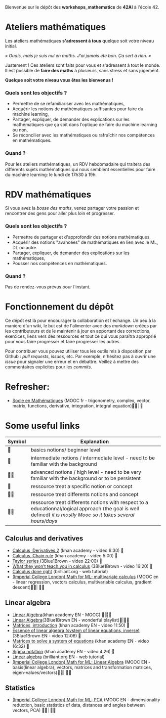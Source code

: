 Bienvenue sur le dépôt des **workshops_mathematics** de **42AI** à l'école 42.

# Ateliers mathématiques

Les ateliers mathématiques <b>s'adressent à tous</b> quelque soit votre niveau initial.

<i>« Ouais, mais je suis nul en maths. J'ai jamais été bon. Ça sert à rien. »</i>

Justement ! Ces ateliers sont faits pour vous et s'adressent à tout le monde. Il est possible de <b>faire des maths</b> à plusieurs, sans stress et sans jugement. 

<b>Quelque soit votre niveau vous êtes les bienvenus !</b>

### Quels sont les objectifs ?
- Permettre de se refamiliariser avec les mathématiques,
- Acquérir les notions de mathématiques suffisantes pour faire du machine learning,
- Partager, expliquer, de demander des explications sur les mathématiques que ça soit dans l'optique de faire du machine learning ou non,
- Se réconcilier avec les mathématiques ou rafraîchir nos compétences en mathématiques.

### Quand ?
Pour les ateliers mathématiques, un RDV hebdomadaire qui traitera des différents sujets mathématiques qui nous semblent essentielles pour faire du machine learning: le lundi de 17h30 à 19h.

# RDV mathématiques

Si vous avez la <i>bosse des maths</i>, venez partager votre passion et rencontrer des gens pour aller plus loin et progresser.


### Quels sont les objectifs ?
- Permettre de partager et d'approfondir des notions mathématiques,
- Acquérir des notions "avancées" de mathématiques en lien avec le ML, DL ou autre.
- Partager, expliquer, de demander des explications sur les mathématiques,
- Pousser nos compétences en mathématiques.

### Quand ?
Pas de rendez-vous prévus pour l'instant.

# Fonctionnement du dépôt

Ce dépôt est là pour encourager la collaboration et l'échange. Un peu à la manière d'un wiki, le but est de l'alimenter avec des _markdown_ créées par les contributeurs et de le maintenir à jour en apportant des corrections, exercices, liens vers des ressources et tout ce qui vous paraîtra approprié pour vous faire progresser et faire progresser les autres.

Pour contribuer vous pouvez utiliser tous les outils mis à disposition par Github : _pull requests_, _issues_, etc. Par exemple, n'hésitez pas à ouvrir une _issue_ pour signaler une erreur et en débattre. Veillez à mettre des commentaires explicites pour les _commits_.


# Refresher:
- [Socle en Mathématiques](https://mooc-francophone.com/cours/socle-en-mathematiques/) (MOOC fr - trigonometry, complex, vector, matrix, functions, derivative, integration, integral equation):star2::star2:| :candy:

# Some useful links

|Symbol| Explanation|
|---------------------|--------|
| :candy:               | basics notions/ beginner level |
| :anger:               | intermediate notions / intermediate level - need to be familiar with the background |
| :anger::anger:        | advanced notions / high level - need to be very familiar with the background or to be persistent|
| :dart:               | ressource treat a specific notion or concept       |
| :dart::star2:        | ressource treat differents notions and concept     |
| :star2::star2: | ressource treat differents notions with respect to a educationnal/logical approach (the goal is well defined) *it is mostly Mooc so it takes several hours/days*     |

## Calculus and derivatives
- [Calculus, Derivatives 2](https://www.khanacademy.org/test-prep/fr-twelveth-grade-math/les-derivees/introduction-aux-derivees/v/calculus-derivatives-2?utm_campaign=DifferentialCalculus&utm_medium) (khan academy - video 9:30) :candy:
- [Calculus, Chain rule](https://www.khanacademy.org/test-prep/fr-twelveth-grade-math/les-derivees/theoreme-de-a-derivee-des-fonctions-composees/v/chain-rule-introduction) (khan academy - video 5:00) :candy:
- [Taylor series ](https://www.youtube.com/watch?v=3d6DsjIBzJ4&list=PLZHQObOWTQDMsr9K-rj53DwVRMYO3t5Yr&index=12&t=0s) (3Blue1Brown - video 22:00) :dart:
- [What they won't teach you in calculus](https://www.youtube.com/watch?v=CfW845LNObM&list=PLZHQObOWTQDMsr9K-rj53DwVRMYO3t5Yr&index=13&t=0s) (3Blue1Brown - video 16:20) :dart:
- [Calculus done right](https://brilliant.org/courses/calculus-done-right/) (brilliant.org - web tutorial)
- [(Imperial College London) Math for ML: multivariate calculus](https://www.coursera.org/learn/multivariate-calculus-machine-learning) (MOOC en - linear regression, vectors calculus, multivariable calculus, gradient descent):star2::star2:| :anger::anger:

## Linear algebra
 - [Linear Algebra](https://www.khanacademy.org/math/linear-algebra)(khan academy EN - MOOC) :candy:|:star2::star2:
 - [Linear Algebra](https://www.youtube.com/playlist?list=PLZHQObOWTQDPD3MizzM2xVFitgF8hE_ab&pbjreload=10)(3Blue1Brown EN - wonderful playlist):candy:|:star2::star2:
- [Matrices, introduction](https://www.youtube.com/watch?v=xyAuNHPsq-g&list=PLFD0EB975BA0CC1E0) (khan academy EN - video 11:50) :candy:
- [Essence of linear algebra (system of linear equations, inverse)](https://www.youtube.com/watch?v=uQhTuRlWMxw) (3Blue1Brown EN - video 12:08) :dart:
- [Matrices to solve a system of equations](https://www.youtube.com/watch?v=AUqeb9Z3y3k) (khan academy EN - video 16:32) :candy:
- [Sigma notation](https://www.youtube.com/watch?v=5jwXThH6fg4) (khan academy EN - video 4:26) :candy:
- [Linear algebra](https://brilliant.org/courses/linear-algebra/) (brilliant.org EN - web tutorial)
- [(Imperial College London) Math for ML: Linear Algebra](https://www.coursera.org/learn/linear-algebra-machine-learning/home/welcome) (MOOC EN - basis(linear algebra), vectors, matrices and transformation matrices, eigen-values/vectors):star2::star2:| :anger::anger:

## Statistics
- [(Imperial College London) Math for ML: PCA](https://www.coursera.org/learn/pca-machine-learning) (MOOC EN - dimensionality reduction, basic statistics of data, distances and angles between vectors, PCA) :star2::star2:| :anger::anger:
